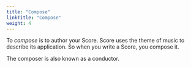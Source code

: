 ```yaml
---
title: "Compose"
linkTitle: "Compose"
weight: 4
---
```


To _compose_ is to author your Score. Score uses the theme of music to describe its application. So when you write a Score, you compose it.

The composer is also known as a conductor.
